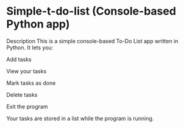 # Simple-t-do-list (Console-based Python app)
Description
This is a simple console-based To-Do List app written in Python.
It lets you:

Add tasks

View your tasks

Mark tasks as done

Delete tasks

Exit the program

Your tasks are stored in a list while the program is running.
